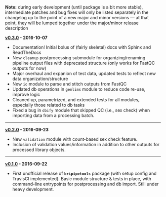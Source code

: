 **Note:** during early development (until package is a bit more stable), intermediate patches and bug fixes will only be listed separately in the changelog up to the point of a new major and minor versions &mdash; at that point, they will be lumped together under the major/minor release description

**[v0.3.0](https://github.com/jaeddy/bripipetools/tree/6fffe25dabe85864f50ddd2d09fa66eb185350e0) - 2016-10-07**

+ Documentation! Initial bolus of (fairly skeletal) docs with Sphinx and ReadTheDocs
+ New `cleanup` postprocessing submodule for organizing/renaming pipeline output files with deprecated structure (only works for FastQC outputs for now)
+ Major overhaul and expanion of test data, updated tests to reflect new data organization/structure
+ New `io` module to parse and stitch outputs from FastQC
+ Updated db operations in `genlims` module to reduce code re-use, improve logic
+ Cleaned up, parametrized, and extended tests for all modules, especially those related to db tasks
+ Fixed a bug in `dbify` module that skipped QC (i.e., sex check) when importing data from a processing batch.

-----

**[v0.2.0](https://github.com/jaeddy/bripipetools/tree/0d595fc1deed7a1d7ee81d0520097616bd3cbd50) - 2016-09-23**

+ New `validation` module with count-based sex check feature.
+ Inclusion of validation values/information in addition to other outputs for processed library objects.

-----

**[v0.1.0](https://github.com/jaeddy/bripipetools/tree/0d767a60c60a803df934675dfb7d4f36ee5802d7) - 2016-09-22**

+ First unofficial release of **`bripipetools`** package (with setup config and TravisCI implemented). Basic module structure & tests in place, with command-line entrypoints for postprocessing and db import. Still under heavy development.
